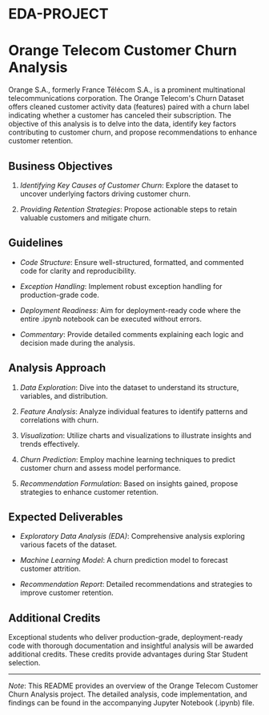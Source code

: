 # EDA-PROJECT
# Orange Telecom Customer Churn Analysis

Orange S.A., formerly France Télécom S.A., is a prominent multinational telecommunications corporation. The Orange Telecom's Churn Dataset offers cleaned customer activity data (features) paired with a churn label indicating whether a customer has canceled their subscription. The objective of this analysis is to delve into the data, identify key factors contributing to customer churn, and propose recommendations to enhance customer retention.

## Business Objectives

1. *Identifying Key Causes of Customer Churn*: Explore the dataset to uncover underlying factors driving customer churn.

2. *Providing Retention Strategies*: Propose actionable steps to retain valuable customers and mitigate churn.

## Guidelines

- *Code Structure*: Ensure well-structured, formatted, and commented code for clarity and reproducibility.
  
- *Exception Handling*: Implement robust exception handling for production-grade code.

- *Deployment Readiness*: Aim for deployment-ready code where the entire .ipynb notebook can be executed without errors.

- *Commentary*: Provide detailed comments explaining each logic and decision made during the analysis.

## Analysis Approach

1. *Data Exploration*: Dive into the dataset to understand its structure, variables, and distribution.

2. *Feature Analysis*: Analyze individual features to identify patterns and correlations with churn.

3. *Visualization*: Utilize charts and visualizations to illustrate insights and trends effectively.

4. *Churn Prediction*: Employ machine learning techniques to predict customer churn and assess model performance.

5. *Recommendation Formulation*: Based on insights gained, propose strategies to enhance customer retention.

## Expected Deliverables

- *Exploratory Data Analysis (EDA)*: Comprehensive analysis exploring various facets of the dataset.
  
- *Machine Learning Model*: A churn prediction model to forecast customer attrition.
  
- *Recommendation Report*: Detailed recommendations and strategies to improve customer retention.

## Additional Credits

Exceptional students who deliver production-grade, deployment-ready code with thorough documentation and insightful analysis will be awarded additional credits. These credits provide advantages during Star Student selection.

---

*Note*: This README provides an overview of the Orange Telecom Customer Churn Analysis project. The detailed analysis, code implementation, and findings can be found in the accompanying Jupyter Notebook (.ipynb) file.
